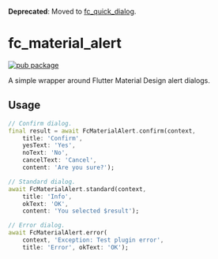 **Deprecated**: Moved to [fc_quick_dialog](https://github.com/flutter-cavalry/fc_quick_dialog).

# fc_material_alert

[![pub package](https://img.shields.io/pub/v/fc_material_alert.svg)](https://pub.dev/packages/fc_material_alert)

A simple wrapper around Flutter Material Design alert dialogs.

## Usage

```dart
// Confirm dialog.
final result = await FcMaterialAlert.confirm(context,
    title: 'Confirm',
    yesText: 'Yes',
    noText: 'No',
    cancelText: 'Cancel',
    content: 'Are you sure?');

// Standard dialog.
await FcMaterialAlert.standard(context,
    title: 'Info',
    okText: 'OK',
    content: 'You selected $result');

// Error dialog.
await FcMaterialAlert.error(
    context, 'Exception: Test plugin error',
    title: 'Error', okText: 'OK');
```
